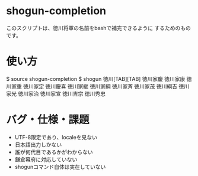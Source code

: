 # shogun-completion

このスクリプトは、徳川将軍の名前をbashで補完できるように
するためのものです。

# 使い方

 $ source shogun-completion
 $ shogun 徳川[TAB][TAB]
 徳川家慶  徳川家康  徳川家重  徳川家定  徳川慶喜
 徳川家継  徳川家綱  徳川家斉  徳川家茂  徳川綱吉
 徳川家光  徳川家治  徳川家宣  徳川吉宗  徳川秀忠

# バグ・仕様・課題

* UTF-8限定であり、localeを見ない
* 日本語出力しかない
* 誰が何代目であるかがわからない
* 鎌倉幕府に対応していない
* shogunコマンド自体は実在していない
